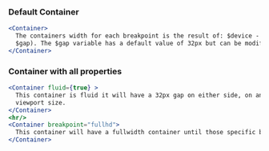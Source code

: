 ### Default Container

```jsx
<Container>
  The containers width for each breakpoint is the result of: $device - (2 *
  $gap). The $gap variable has a default value of 32px but can be modified.
</Container>
```

### Container with all properties

```jsx
<Container fluid={true} >
  This container is fluid it will have a 32px gap on either side, on any
  viewport size.
</Container>
<hr/>
<Container breakpoint="fullhd">
  This container will have a fullwidth container until those specific breakpoints.
</Container>
```
